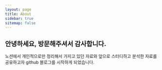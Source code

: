 ```yaml
---
layout: page
title: About
sidebar: true
sitemap: false
---
```


## 안녕하세요, 방문해주셔서 감사합니다.

노션에서 개인적으로만 정리해서 가지고 있던 자료와 앞으로 스터디하고 분석한 자료를 공유하고자 github 블로그를 시작하게 되었습니다.